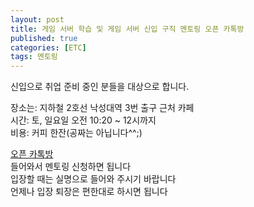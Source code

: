 ```yaml
---
layout: post
title: 게임 서버 학습 및 게임 서버 신입 구직 멘토링 오픈 카톡방
published: true
categories: [ETC]
tags: 멘토링
---
```

신입으로 취업 준비 중인 분들을 대상으로 합니다.  
  
장소는: 지하철 2호선 낙성대역 3번 출구 근처 카페  
시간: 토, 일요일 오전 10:20 ~ 12시까지    
비용: 커피 한잔(공짜는 아닙니다^^;)    
  
    
[오픈 카톡방](https://open.kakao.com/o/gR0qB7Nf )  
들어와서 멘토링 신청하면 됩니다  
입장할 때는 실명으로 들어와 주시기 바랍니다   
언제나 입장 퇴장은 편한대로 하시면 됩니다  
    
